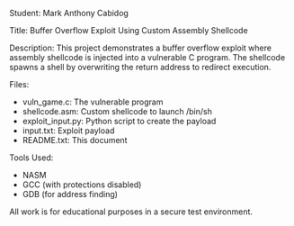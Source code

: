 Student: Mark Anthony Cabidog

Title: Buffer Overflow Exploit Using Custom Assembly Shellcode

Description:
This project demonstrates a buffer overflow exploit where assembly shellcode is injected into a vulnerable C program. The shellcode spawns a shell by overwriting the return address to redirect execution.

Files:
- vuln_game.c: The vulnerable program
- shellcode.asm: Custom shellcode to launch /bin/sh
- exploit_input.py: Python script to create the payload
- input.txt: Exploit payload
- README.txt: This document

Tools Used:
- NASM
- GCC (with protections disabled)
- GDB (for address finding)

All work is for educational purposes in a secure test environment.
